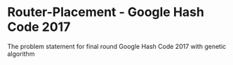 # Router-Placement - Google Hash Code 2017
The problem statement for final round Google Hash Code 2017 with  genetic algorithm
